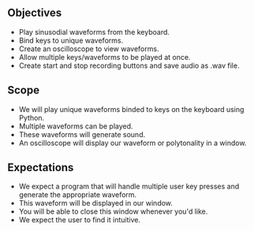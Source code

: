 ## Objectives
- Play sinusodial waveforms from the keyboard.
- Bind keys to unique waveforms.
- Create an oscilloscope to view waveforms.
- Allow multiple keys/waveforms to be played at once.
- Create start and stop recording buttons and save audio as .wav file.

## Scope
- We will play unique waveforms binded to keys on the keyboard using Python.
- Multiple waveforms can be played.
- These waveforms will generate sound.
- An oscilloscope will display our waveform or polytonality in a window.

## Expectations
- We expect a program that will handle multiple user key presses and generate the appropriate waveform.
- This waveform will be displayed in our window.
- You will be able to close this window whenever you'd like.
- We expect the user to find it intuitive.
